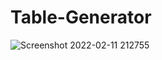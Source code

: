 # Table-Generator
![Screenshot 2022-02-11 212755](https://user-images.githubusercontent.com/86012289/153629014-95feb022-5281-4081-942b-8e2b3308e8cd.png)
